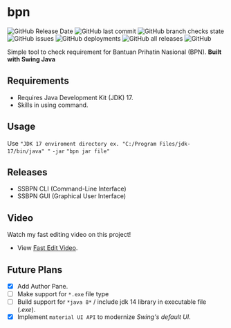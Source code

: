 # bpn
![GitHub Release Date](https://img.shields.io/github/release-date/Jerit3787/bpn) ![GitHub last commit](https://img.shields.io/github/last-commit/Jerit3787/bpn) ![GitHub branch checks state](https://img.shields.io/github/checks-status/Jerit3787/bpn/master) ![GitHub issues](https://img.shields.io/github/issues/Jerit3787/bpn) ![GitHub deployments](https://img.shields.io/github/deployments/Jerit3787/bpn/github-pages) ![GitHub all releases](https://img.shields.io/github/downloads/Jerit3787/bpn/total) ![GitHub](https://img.shields.io/github/license/Jerit3787/bpn)

Simple tool to check requirement for Bantuan Prihatin Nasional (BPN). **Built with Swing Java**

## Requirements
- Requires Java Development Kit (JDK) 17.
- Skills in using command.

## Usage
Use `"JDK 17 enviroment directory ex. "C:/Program Files/jdk-17/bin/java" "` `-jar` `"bpn jar file"`

## Releases
- SSBPN CLI (Command-Line Interface)
- SSBPN GUI (Graphical User Interface)

## Video
Watch my fast editing video on this project!
- View [Fast Edit Video](https://youtu.be/VqE4YVPQw_Q).

## Future Plans
- [X] Add Author Pane.
- [ ] Make support for `*.exe` file type
- [ ] Build support for `*java 8*` / include jdk 14 library in executable file (*.exe*).
- [X] Implement `material UI API` to modernize *Swing's default UI*.
